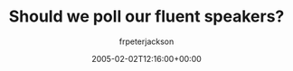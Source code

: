 ---
title: 'Should we poll our fluent speakers?'
posts: 5
hash: 't369'
author: 'frpeterjackson'
date: 2005-02-02T12:16:00+00:00
sources:
  - http://forums.tokipona.org/viewtopic.php%3Ft=369.html
---